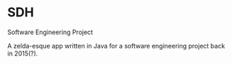 SDH
===

Software Engineering Project

A zelda-esque app written in Java for a software engineering project back in 2015(?).
